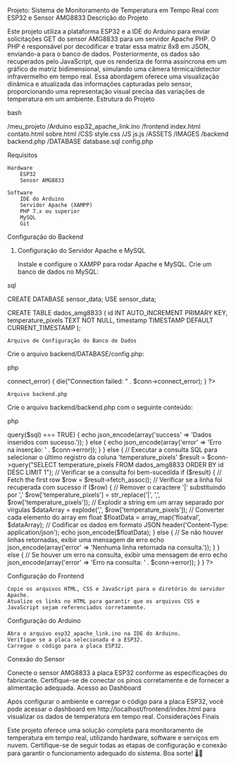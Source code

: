 Projeto: Sistema de Monitoramento de Temperatura em Tempo Real com ESP32 e Sensor AMG8833
Descrição do Projeto

Este projeto utiliza a plataforma ESP32 e a IDE do Arduino para enviar solicitações GET do sensor AMG8833 para um servidor Apache PHP. O PHP é responsável por decodificar e tratar essa matriz 8x8 em JSON, enviando-a para o banco de dados. Posteriormente, os dados são recuperados pelo JavaScript, que os renderiza de forma assíncrona em um gráfico de matriz bidimensional, simulando uma câmera térmica/detector infravermelho em tempo real. Essa abordagem oferece uma visualização dinâmica e atualizada das informações capturadas pelo sensor, proporcionando uma representação visual precisa das variações de temperatura em um ambiente.
Estrutura do Projeto

bash

/meu_projeto
    /Arduino
        esp32_apache_link.ino
    /frontend
        index.html
        contato.html
        sobre.html
        /CSS
            style.css
        /JS
            js.js
        /ASSETS
            /IMAGES
    /backend
        backend.php
    /DATABASE
        database.sql
        config.php

Requisitos

    Hardware
        ESP32
        Sensor AMG8833

    Software
        IDE do Arduino
        Servidor Apache (XAMPP)
        PHP 7.x ou superior
        MySQL
        Git

Configuração do Backend
1. Configuração do Servidor Apache e MySQL

    Instale e configure o XAMPP para rodar Apache e MySQL.
    Crie um banco de dados no MySQL:

sql

CREATE DATABASE sensor_data;
USE sensor_data;

CREATE TABLE dados_amg8833 (
    id INT AUTO_INCREMENT PRIMARY KEY,
    temperature_pixels TEXT NOT NULL,
    timestamp TIMESTAMP DEFAULT CURRENT_TIMESTAMP
);

    Arquivo de Configuração do Banco de Dados

Crie o arquivo backend/DATABASE/config.php:

php

<?php

define('DB_HOST', 'localhost');
define('DB_USER', 'root');
define('DB_PASS', '');
define('DB_NAME', 'sensor_data');

$conn = new mysqli(DB_HOST, DB_USER, DB_PASS, DB_NAME);

if ($conn->connect_error) {
    die("Connection failed: " . $conn->connect_error);
}
?>

    Arquivo backend.php

Crie o arquivo backend/backend.php com o seguinte conteúdo:

php

<?php
// Incluir o arquivo de conexão com o banco de dados
include './DATABASE/config.php';

// Verificar se o método da requisição é POST ou GET e se existe o parâmetro 'data'
if (($_SERVER['REQUEST_METHOD'] === 'POST' || $_SERVER['REQUEST_METHOD'] === 'GET') && isset($_REQUEST['data'])) {
    // Obter os dados do parâmetro 'data'
    $data = $_REQUEST['data'];

    // Preparar a consulta SQL de inserção
    $sql = "INSERT INTO dados_amg8833 (temperature_pixels) VALUES ('$data')";

    // Executar a consulta SQL de inserção e verificar se foi bem-sucedida
    if ($conn->query($sql) === TRUE) {
        echo json_encode(array('success' => 'Dados inseridos com sucesso.'));
    } else {
        echo json_encode(array('error' => 'Erro na inserção: ' . $conn->error));
    }
} else {
    // Executar a consulta SQL para selecionar o último registro da coluna 'temperature_pixels'
    $result = $conn->query("SELECT temperature_pixels FROM dados_amg8833 ORDER BY id DESC LIMIT 1");

    // Verificar se a consulta foi bem-sucedida
    if ($result) {
        // Fetch the first row
        $row = $result->fetch_assoc();

        // Verificar se a linha foi recuperada com sucesso
        if ($row) {
            // Remover o caractere '|' substituindo por ','
            $row['temperature_pixels'] = str_replace('|', ',', $row['temperature_pixels']);
            // Explodir a string em um array separado por vírgulas
            $dataArray = explode(',', $row['temperature_pixels']);
            // Converter cada elemento do array em float
            $floatData = array_map('floatval', $dataArray);

            // Codificar os dados em formato JSON
            header('Content-Type: application/json');
            echo json_encode($floatData);
        } else {
            // Se não houver linhas retornadas, exibir uma mensagem de erro
            echo json_encode(array('error' => 'Nenhuma linha retornada na consulta.'));
        }
    } else {
        // Se houver um erro na consulta, exibir uma mensagem de erro
        echo json_encode(array('error' => 'Erro na consulta: ' . $conn->error));
    }
}
?>

Configuração do Frontend

    Copie os arquivos HTML, CSS e JavaScript para o diretório do servidor Apache.
    Atualize os links no HTML para garantir que os arquivos CSS e JavaScript sejam referenciados corretamente.

Configuração do Arduino

    Abra o arquivo esp32_apache_link.ino na IDE do Arduino.
    Verifique se a placa selecionada é a ESP32.
    Carregue o código para a placa ESP32.

Conexão do Sensor

Conecte o sensor AMG8833 à placa ESP32 conforme as especificações do fabricante. Certifique-se de conectar os pinos corretamente e de fornecer a alimentação adequada.
Acesso ao Dashboard

Após configurar o ambiente e carregar o código para a placa ESP32, você pode acessar o dashboard em http://localhost/frontend/index.html para visualizar os dados de temperatura em tempo real.
Considerações Finais

Este projeto oferece uma solução completa para monitoramento de temperatura em tempo real, utilizando hardware, software e serviços em nuvem. Certifique-se de seguir todas as etapas de configuração e conexão para garantir o funcionamento adequado do sistema. Boa sorte! 🌡️🚀
